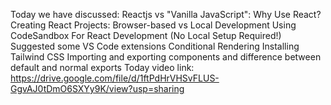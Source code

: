 Today we have discussed:
Reactjs vs "Vanilla JavaScript": Why Use React?
Creating React Projects: Browser-based vs Local Development
Using CodeSandbox For React Development (No Local Setup Required!)
Suggested some VS Code extensions
Conditional Rendering
Installing Tailwind CSS
Importing and exporting components and difference between default and normal exports
Today video link: https://drive.google.com/file/d/1ftPdHrVHSvFLUS-GgvAJ0tDmO6SXYy9K/view?usp=sharing
